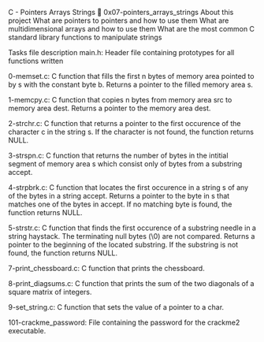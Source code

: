 C - Pointers Arrays Strings 📃 0x07-pointers_arrays_strings About this project
What are pointers to pointers and how to use them
What are multidimensional arrays and how to use them
What are the most common C standard library functions to manipulate strings

Tasks file description
main.h: Header file containing prototypes for all functions written

0-memset.c: C function that fills the first n bytes of memory area pointed to by s with the constant byte b.
    Returns a pointer to the filled memory area s.

1-memcpy.c: C function that copies n bytes from memory area src to memory area dest.
    Returns a pointer to the memory area dest.

2-strchr.c: C function that returns a pointer to the first occurence of the character c in the string s.
    If the character is not found, the function returns NULL.

3-strspn.c: C function that returns the number of bytes in the intitial segment of memory area s which consist only of bytes from a substring accept.

4-strpbrk.c: C function that locates the first occurence in a string s of any of the bytes in a string accept.
    Returns a pointer to the byte in s that matches one of the bytes in accept.
    If no matching byte is found, the function returns NULL.

5-strstr.c: C function that finds the first occurence of a substring needle in a string haystack.
    The terminating null bytes (\0) are not compared.
    Returns a pointer to the beginning of the located substring.
    If the substring is not found, the function returns NULL.

7-print_chessboard.c: C function that prints the chessboard.

8-print_diagsums.c: C function that prints the sum of the two diagonals of a square matrix of integers.

9-set_string.c: C function that sets the value of a pointer to a char.

101-crackme_password: File containing the password for the crackme2 executable.
